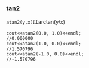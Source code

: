 ### tan2  
`atan2(y,x)`はarctan(y/x)
```
cout<<atan2(0.0, 1.0)<<endl;
//0.000000
cout<<atan2(1.0, 0.0)<<endl;
//1.570796
cout<<atan2(-1.0, 0.0)<<endl;
//-1.570796

